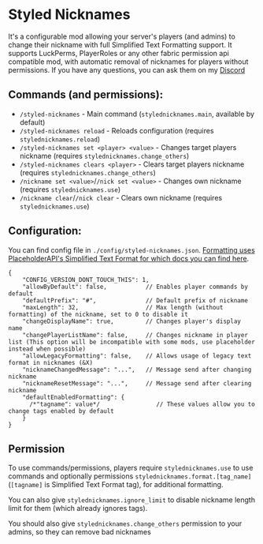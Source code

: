 # Styled Nicknames
It's a configurable mod allowing your server's players (and admins) to change their nickname with 
full Simplified Text Formatting support. It supports LuckPerms, PlayerRoles or any other 
fabric permission api compatible mod, with automatic removal of nicknames for players without permissions.
If you have any questions, you can ask them on my [Discord](https://discord.com/invite/AbqPPppgrd)


## Commands (and permissions):
- `/styled-nicknames` - Main command (`stylednicknames.main`, available by default)
- `/styled-nicknames reload` - Reloads configuration (requires `stylednicknames.reload`)
- `/styled-nicknames set <player> <value>` - Changes target players nickname (requires `stylednicknames.change_others`)
- `/styled-nicknames clears <player>` - Clears target players nickname (requires `stylednicknames.change_others`)
- `/nickname set <value>`/`/nick set <value>` - Changes own nickname (requires `stylednicknames.use`)
- `/nickname clear`/`/nick clear` - Clears own nickname (requires `stylednicknames.use`)

## Configuration:
You can find config file in `./config/styled-nicknames.json`.
[Formatting uses PlaceholderAPI's Simplified Text Format for which docs you can find here](https://placeholders.pb4.eu/user/text-format/).

```json5
{
    "CONFIG_VERSION_DONT_TOUCH_THIS": 1,
    "allowByDefault": false,           // Enables player commands by default
    "defaultPrefix": "#",              // Default prefix of nickname
    "maxLength": 32,                   // Max length (without formatting) of the nickname, set to 0 to disable it 
    "changeDisplayName": true,         // Changes player's display name
    "changePlayerListName": false,     // Changes nickname in player list (This option will be incompatible with some mods, use placeholder instead when possible)
    "allowLegacyFormatting": false,    // Allows usage of legacy text format in nicknames (&X)
    "nicknameChangedMessage": "...",   // Message send after changing nickname
    "nicknameResetMessage": "...",     // Message send after clearing nickname
    "defaultEnabledFormatting": {
      /*"tagname": value*/                // These values allow you to change tags enabled by default
    }
}
```

## Permission
To use commands/permissions, players require `stylednicknames.use` to use commands and 
optionally permissions `stylednicknames.format.[tag_name]` (`[tagname]` is Simplified Text Format tag), 
for additional formatting.

You can also give `stylednicknames.ignore_limit` to disable nickname length limit for them (which already ignores tags).

You should also give `stylednicknames.change_others` permission to your admins, so they can remove bad nicknames